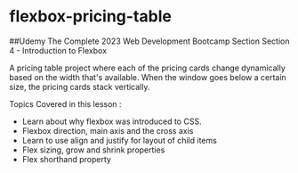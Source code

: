 # flexbox-pricing-table

##Udemy The Complete 2023 Web Development Bootcamp Section Section 4 - Introduction to Flexbox

A pricing table project where each of the pricing cards change dynamically based on the width that's available. When the window goes below a certain size, the pricing cards stack vertically.

Topics Covered in this lesson :
- Learn about why flexbox was introduced to CSS.
- Flexbox direction, main axis and the cross axis
- Learn to use align and justify for layout of child items
- Flex sizing, grow and shrink properties
- Flex shorthand property




